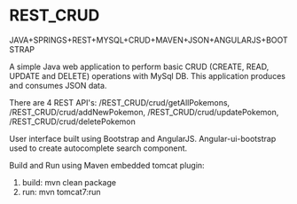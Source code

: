 # REST_CRUD
JAVA+SPRINGS+REST+MYSQL+CRUD+MAVEN+JSON+ANGULARJS+BOOTSTRAP

A simple Java web application to perform basic CRUD (CREATE, READ, UPDATE and DELETE) operations with MySql DB.
This application produces and consumes JSON data.

There are 4 REST API's:
/REST_CRUD/crud/getAllPokemons,
/REST_CRUD/crud/addNewPokemon,
/REST_CRUD/crud/updatePokemon,
/REST_CRUD/crud/deletePokemon

User interface built using Bootstrap and AngularJS. 
Angular-ui-bootstrap used to create autocomplete search component.

Build and Run using Maven embedded tomcat plugin:
1. build: mvn clean package 
2. run: mvn tomcat7:run

